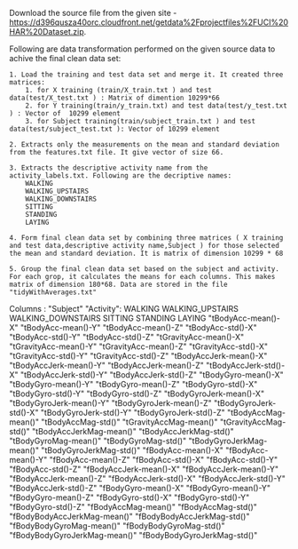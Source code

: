 

Download the source file from the given site - https://d396qusza40orc.cloudfront.net/getdata%2Fprojectfiles%2FUCI%20HAR%20Dataset.zip. 

Following are data transformation performed on the given source data to achive the final clean data set:

	1. Load the training and test data set and merge it. It created three matrices:
		1. for X training (train/X_train.txt ) and test data(test/X_test.txt ) : Matrix of dimention 10299*66
		2. for Y training(train/y_train.txt) and test data(test/y_test.txt ) : Vector of  10299 element
		3. for Subject training(train/subject_train.txt ) and test data(test/subject_test.txt ): Vector of 10299 element

	2. Extracts only the measurements on the mean and standard deviation from the features.txt file. It give vector of size 66.

	3. Extracts the descriptive activity name from the activity_labels.txt. Following are the decriptive names:
		WALKING
		WALKING_UPSTAIRS
		WALKING_DOWNSTAIRS
		SITTING
		STANDING
		LAYING

	4. Form final clean data set by combining three matrices ( X training and test data,descriptive activity name,Subject ) for those selected the mean and standard deviation. It is matrix of dimension 10299 * 68

	5. Group the final clean data set based on the subject and activity. For each grop, it calculates the means for each columns. This makes matrix of dimension 180*68. Data are stored in the file "tidyWithAverages.txt"

Columns :
	"Subject"
	 "Activity":
		WALKING
		WALKING_UPSTAIRS
		WALKING_DOWNSTAIRS
		SITTING
		STANDING
		LAYING
	 "tBodyAcc-mean()-X" 
	"tBodyAcc-mean()-Y" 
	"tBodyAcc-mean()-Z" 
	"tBodyAcc-std()-X" 
	"tBodyAcc-std()-Y" 
	"tBodyAcc-std()-Z" 
	"tGravityAcc-mean()-X" 
	"tGravityAcc-mean()-Y" 
	"tGravityAcc-mean()-Z" 
	"tGravityAcc-std()-X" 
	"tGravityAcc-std()-Y" 
	"tGravityAcc-std()-Z" 
	"tBodyAccJerk-mean()-X" 
	"tBodyAccJerk-mean()-Y" 
	"tBodyAccJerk-mean()-Z" 
	"tBodyAccJerk-std()-X" 
	"tBodyAccJerk-std()-Y" 
	"tBodyAccJerk-std()-Z" 
	"tBodyGyro-mean()-X" 
	"tBodyGyro-mean()-Y" 
	"tBodyGyro-mean()-Z" 
	"tBodyGyro-std()-X" 
	"tBodyGyro-std()-Y" 
	"tBodyGyro-std()-Z" 
	"tBodyGyroJerk-mean()-X" 
	"tBodyGyroJerk-mean()-Y" 
	"tBodyGyroJerk-mean()-Z" 
	"tBodyGyroJerk-std()-X" 
	"tBodyGyroJerk-std()-Y" 
	"tBodyGyroJerk-std()-Z" 
	"tBodyAccMag-mean()" 
	"tBodyAccMag-std()" 
	"tGravityAccMag-mean()" 
	"tGravityAccMag-std()" 
	"tBodyAccJerkMag-mean()" 
	"tBodyAccJerkMag-std()" 
	"tBodyGyroMag-mean()" 
	"tBodyGyroMag-std()" 
	"tBodyGyroJerkMag-mean()" 
	"tBodyGyroJerkMag-std()" 
	"fBodyAcc-mean()-X" 
	"fBodyAcc-mean()-Y" 
	"fBodyAcc-mean()-Z" 
	"fBodyAcc-std()-X" 
	"fBodyAcc-std()-Y" 
	"fBodyAcc-std()-Z" 
	"fBodyAccJerk-mean()-X" 
	"fBodyAccJerk-mean()-Y" 
	"fBodyAccJerk-mean()-Z" 
	"fBodyAccJerk-std()-X" 
	"fBodyAccJerk-std()-Y" 
	"fBodyAccJerk-std()-Z" 
	"fBodyGyro-mean()-X" 
	"fBodyGyro-mean()-Y" 
	"fBodyGyro-mean()-Z" 
	"fBodyGyro-std()-X" 
	"fBodyGyro-std()-Y" 
	"fBodyGyro-std()-Z" 
	"fBodyAccMag-mean()" 
	"fBodyAccMag-std()" 
	"fBodyBodyAccJerkMag-mean()" 
	"fBodyBodyAccJerkMag-std()" 
	"fBodyBodyGyroMag-mean()" 
	"fBodyBodyGyroMag-std()"
	 "fBodyBodyGyroJerkMag-mean()" 
	"fBodyBodyGyroJerkMag-std()"